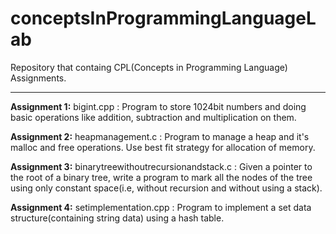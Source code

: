 # conceptsInProgrammingLanguageLab
Repository that containg CPL(Concepts in Programming Language) Assignments.

---

**Assignment 1:** bigint.cpp : Program to store 1024bit numbers and doing basic operations like addition, subtraction and multiplication on them.

**Assignment 2:** heapmanagement.c : Program to manage a heap and it's malloc and free operations. Use best fit strategy for allocation of memory.

**Assignment 3:** binarytreewithoutrecursionandstack.c : Given a pointer to the root of a binary tree, write a program to mark all the nodes of the tree using only constant space(i.e, without recursion and without using a stack).

**Assignment 4:** setimplementation.cpp : Program to implement a set data structure(containing string data) using a hash table.
